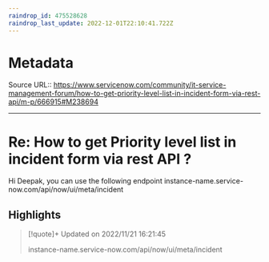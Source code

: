 ```yaml
---
raindrop_id: 475528628
raindrop_last_update: 2022-12-01T22:10:41.722Z
---
```


# Metadata
Source URL:: https://www.servicenow.com/community/it-service-management-forum/how-to-get-priority-level-list-in-incident-form-via-rest-api/m-p/666915#M238694


---
# Re: How to get Priority level list in incident form via rest API ?

Hi Deepak, you can use the following endpoint instance-name.service-now.com/api/now/ui/meta/incident

## Highlights

> [!quote]+ Updated on 2022/11/21 16:21:45
>
> instance-name.service-now.com/api/now/ui/meta/incident
